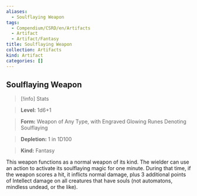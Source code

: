 ```yaml
---
aliases:
  - Soulflaying Weapon
tags:
  - Compendium/CSRD/en/Artifacts
  - Artifact
  - Artifact/Fantasy
title: Soulflaying Weapon
collection: Artifacts
kind: Artifact
categories: []
---
```

## Soulflaying Weapon    
>[!info] Stats    
> **Level:** 1d6+1    
> **Form:** Weapon of Any Type, with Engraved Glowing Runes Denoting Soulflaying    
> **Depletion:** 1 in 1D100    
> **Kind:** Fantasy  
    
This weapon functions as a normal weapon of its kind. The wielder can use an action to activate its soulflaying magic for one minute. During that time, if the weapon scores a hit, it inflicts normal damage, plus 3 additional points of Intellect damage on all creatures that have souls (not automatons, mindless undead, or the like).